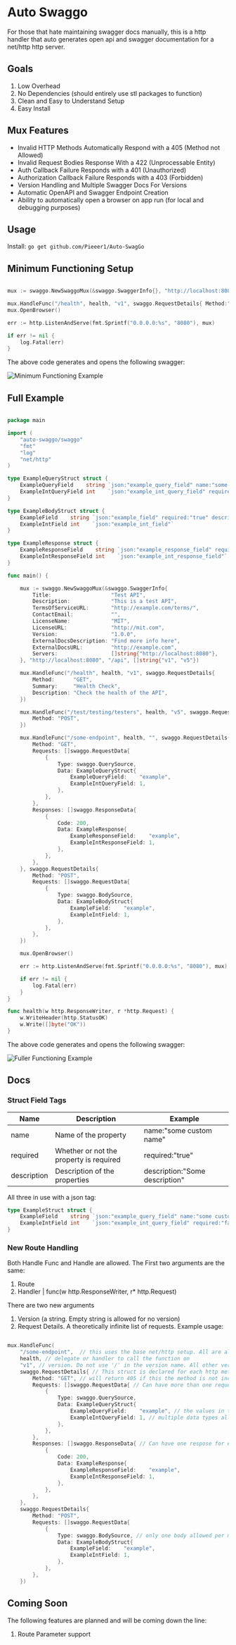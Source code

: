 # Auto Swaggo

For those that hate maintaining swagger docs manually, this is a http handler that auto generates open api and swagger documentation for a net/http http server.

## Goals

1. Low Overhead
1. No Dependencies (should entirely use stl packages to function)
1. Clean and Easy to Understand Setup
1. Easy Install 

## Mux Features

- Invalid HTTP Methods Automatically Respond with a 405 (Method not Allowed)
- Invalid Request Bodies Response With a 422 (Unprocessable Entity)
- Auth Callback Failure Responds with a 401 (Unauthorized)
- Authorization Callback Failure Responds with a 403 (Forbidden)
- Version Handling and Multiple Swagger Docs For Versions
- Automatic OpenAPI and Swagger Endpoint Creation
- Ability to automatically open a browser on app run (for local and debugging purposes)

## Usage

Install: `go get github.com/Pieeer1/Auto-SwagGo`

## Minimum Functioning Setup

```go

mux := swaggo.NewSwaggoMux(&swaggo.SwaggerInfo{}, "http://localhost:8080", "", []string{})

mux.HandleFunc("/health", health, "v1", swaggo.RequestDetails{ Method:"GET"}) // some arbitrary request
mux.OpenBrowser()

err := http.ListenAndServe(fmt.Sprintf("0.0.0.0:%s", "8080"), mux)

if err != nil {
	log.Fatal(err)
}

```

The above code generates and opens the following swagger: 

![Minimum Functioning Example](.docs/example_minimum_setup.png)

## Full Example

```go

package main

import (
	"auto-swaggo/swaggo"
	"fmt"
	"log"
	"net/http"
)

type ExampleQueryStruct struct {
	ExampleQueryField    string `json:"example_query_field" name:"some custom name" required:"true" description:"Example query field"`
	ExampleIntQueryField int    `json:"example_int_query_field" required:"false" description:"Example query field"`
}

type ExampleBodyStruct struct {
	ExampleField    string `json:"example_field" required:"true" description:"Example field"`
	ExampleIntField int    `json:"example_int_field"`
}

type ExampleResponse struct {
	ExampleResponseField    string `json:"example_response_field" required:"true" description:"Example response field"`
	ExampleIntResponseField int    `json:"example_int_response_field"`
}

func main() {

	mux := swaggo.NewSwaggoMux(&swaggo.SwaggerInfo{
		Title:                   "Test API",
		Description:             "This is a test API",
		TermsOfServiceURL:       "http://example.com/terms/",
		ContactEmail:            "",
		LicenseName:             "MIT",
		LicenseURL:              "http://mit.com",
		Version:                 "1.0.0",
		ExternalDocsDescription: "Find more info here",
		ExternalDocsURL:         "http://example.com",
		Servers:                 []string{"http://localhost:8080"},
	}, "http://localhost:8080", "/api", []string{"v1", "v5"})

	mux.HandleFunc("/health", health, "v1", swaggo.RequestDetails{
		Method:      "GET",
		Summary:     "Health Check",
		Description: "Check the health of the API",
	})

	mux.HandleFunc("/test/testing/testers", health, "v5", swaggo.RequestDetails{
		Method: "POST",
	})

	mux.HandleFunc("/some-endpoint", health, "", swaggo.RequestDetails{
		Method: "GET",
		Requests: []swaggo.RequestData{
			{
				Type: swaggo.QuerySource,
				Data: ExampleQueryStruct{
					ExampleQueryField:    "example",
					ExampleIntQueryField: 1,
				},
			},
		},
		Responses: []swaggo.ResponseData{
			{
				Code: 200,
				Data: ExampleResponse{
					ExampleResponseField:    "example",
					ExampleIntResponseField: 1,
				},
			},
		},
	}, swaggo.RequestDetails{
		Method: "POST",
		Requests: []swaggo.RequestData{
			{
				Type: swaggo.BodySource,
				Data: ExampleBodyStruct{
					ExampleField:    "example",
					ExampleIntField: 1,
				},
			},
		},
	})

	mux.OpenBrowser()

	err := http.ListenAndServe(fmt.Sprintf("0.0.0.0:%s", "8080"), mux)

	if err != nil {
		log.Fatal(err)
	}
}

func health(w http.ResponseWriter, r *http.Request) {
	w.WriteHeader(http.StatusOK)
	w.Write([]byte("OK"))
}

```


The above code generates and opens the following swagger: 

![Fuller Functioning Example](.docs/fuller_example.png)


## Docs

### Struct Field Tags

|  Name |  Description | Example | 
|---|---|---|
| name  | Name of the property  |  name:"some custom name" |
| required  |  Whether or not the property is required  | required:"true"  |
|  description | Description of the properties  |  description:"Some description"  |

All three in use with a json tag:

```go
type ExampleStruct struct {
	ExampleField    string `json:"example_query_field" name:"some custom name" required:"true" description:"Example field"`
	ExampleIntField int    `json:"example_int_query_field" required:"false" description:"Example query field"`
}

```

### New Route Handling

Both Handle Func and Handle are allowed. 
The First two arguments are the same:
1. Route
1. Handler | func(w http.ResponseWriter, r* http.Request)

There are two new arguments

1. Version (a string. Empty string is allowed for no version)
1. Request Details. A theoretically infinite list of requests. Example usage:

```go 

mux.HandleFunc(
	"/some-endpoint",  // this uses the base net/http setup. All are allowed here. Must begin with /
	health, // delegate or handler to call the function on
	"v1", // version. Do not use '/' in the version name. All other version names are valid
	swaggo.RequestDetails{ // This struct is declared for each http method
		Method: "GET", // will return 405 if this the method is not included in this array of structs, and sent to the server
		Requests: []swaggo.RequestData{ // Can have more than one request parameter. IE query params and a body.
			{
				Type: swaggo.QuerySource,
				Data: ExampleQueryStruct{
					ExampleQueryField:    "example", // the values in the instance of the struct are the defaults
					ExampleIntQueryField: 1, // multiple data types allowed :)
				},
			},
		},
		Responses: []swaggo.ResponseData{ // Can have one respose for each status code.
			{
				Code: 200,
				Data: ExampleResponse{
					ExampleResponseField:    "example",
					ExampleIntResponseField: 1,
				},
			},
		},
	}, 
	swaggo.RequestDetails{
		Method: "POST",
		Requests: []swaggo.RequestData{
			{
				Type: swaggo.BodySource, // only one body allowed per method type.
				Data: ExampleBodyStruct{
					ExampleField:    "example",
					ExampleIntField: 1,
				},
			},
		},
	})
```

## Coming Soon

The following features are planned and will be coming down the line:

1. Route Parameter support